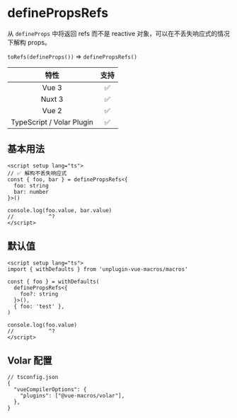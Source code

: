 # definePropsRefs <PackageVersion name="@vue-macros/define-props-refs" />

<StabilityLevel level="stable" />

从 `defineProps` 中将返回 refs 而不是 reactive 对象，可以在不丢失响应式的情况下解构 props。

`toRefs(defineProps())` => `definePropsRefs()`

|           特性            |        支持        |
| :-----------------------: | :----------------: |
|           Vue 3           | :white_check_mark: |
|          Nuxt 3           | :white_check_mark: |
|           Vue 2           | :white_check_mark: |
| TypeScript / Volar Plugin | :white_check_mark: |

## 基本用法

```vue twoslash {2-3,8}
<script setup lang="ts">
// ✅ 解构不丢失响应式
const { foo, bar } = definePropsRefs<{
  foo: string
  bar: number
}>()

console.log(foo.value, bar.value)
//           ^?
</script>
```

## 默认值

```vue twoslash {2-3,8}
<script setup lang="ts">
import { withDefaults } from 'unplugin-vue-macros/macros'

const { foo } = withDefaults(
  definePropsRefs<{
    foo?: string
  }>(),
  { foo: 'test' },
)

console.log(foo.value)
//           ^?
</script>
```

## Volar 配置

```jsonc {4}
// tsconfig.json
{
  "vueCompilerOptions": {
    "plugins": ["@vue-macros/volar"],
  },
}
```
